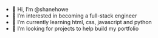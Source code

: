- 👋 Hi, I’m @shanehowe
- 👀 I’m interested in becoming a full-stack engineer
- 🌱 I’m currently learning html, css, javascript and python
- 💞️ I’m looking for projects to help build my portfolio

<!---
shanehowe/shanehowe is a ✨ special ✨ repository because its `README.md` (this file) appears on your GitHub profile.
You can click the Preview link to take a look at your changes.
--->

